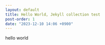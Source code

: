 ```yaml
---
layout: default
title: Hello World, Jekyll collection test
post-order: 1
date: "2023-12-10 14:06 +0900"
---
```

hello world
